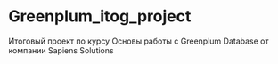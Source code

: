 # Greenplum_itog_project
Итоговый проект по курсу Основы работы с Greenplum Database от  компании Sapiens Solutions
